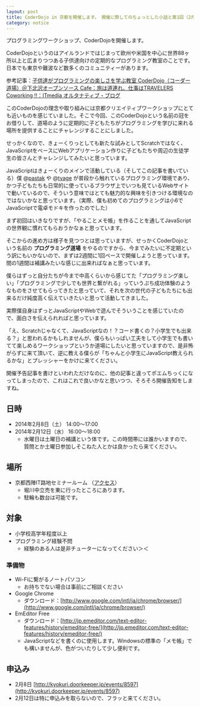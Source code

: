 ```yaml
---
layout: post
title: CoderDojo in 京都を開催します。 開催に際してのちょっとした小話と第1回（2月8日）の告知など
category: notice
---
```


プログラミングワークショップ、CoderDojoを開催します。

CoderDojoというのはアイルランドではじまって欧州や米国を中心に世界88ヶ所以上と広まりつつある子供達向けの定期的なプログラミング教室のことです。日本でも東京や難波など数多くのコミュニティーがあります。

参考記事：[子供達がプログラミングの楽しさを学ぶ教室 CoderDojo（コーダー道場）＠下北沢オープンソース Cafe：旅は道連れ、仕事はTRAVELERS Coworking !!：ITmedia オルタナティブ・ブログ](http://blogs.itmedia.co.jp/cmssol/2012/07/study4-coderdojo-tokyo.html)

このCoderDojoの理念や取り組みには京都クリエイティブワークショップにとても近いものを感じていました。そこで今回、このCoderDojoという名前の冠をお借りして、道場のように定期的に子どもたちがプログラミングを学びに来れる場所を提供することにチャレンジすることにしました。

せっかくなので、きょーくりっとしても新たな試みとしてScratchではなく、JavaScriptをベースにWebアプリケーション作りに子どもたちや周辺の生徒学生の皆さんとチャレンジしてみたいと思っています。

JavaScriptはきょーくりのメインで活動している（そしてこの記事を書いている）僕 @[pastak](http://twitter.com/pastak) や @[tyage](http://twitter.com/tyage) が普段から触れているプログラミング環境であり、かつ子どもたちも日常的に使っているブラウザ上でいつも見ているWebサイトで動いているので、そういう意味ではとても魅力的な興味を引きつける環境なのではないかなと思っています。（実際、僕も初めてのプログラミングは小6でJavaScriptで電卓モドキを作ったのでした）

まず初回はいきなりですが、「やることメモ帳」を作ることを通してJavaScriptの世界観に慣れてもらおうかなぁと思っています。

そこからの進め方は様子を見つつとは思っていますが、せっかくCoderDojoという名前の **プログラミング道場** をやるのですから、今までみたいに不定期という訳にもいかないので、まずは2週間に1回ペースで開催しようと思っています。間の1週間は補講みたいな感じに出来ればなぁと思っています。

僕らはずっと自分たちが今まで中高くらいから感じてた「プログラミング楽しい」「プログラミングで少しでも世界と繋がれる」っていうぷち成功体験のようなものをさせてもらってきたと思っていて、それを次の世代の子どもたちにも出来るだけ純度高く伝えていきたいと思って活動してきました。

実際僕自身はずっとJavaScriptやWebで遊んでそういうことを感じていたので、面白さを伝えられればと思っています。

「え、Scratchじゃなくて、JavaScriptなの！？コード書くの？小学生でも出来る？」と思われるかもしれませんが、僕らもいっぱい工夫をして小学生でも書いてて楽しめるワークショップというか道場にしたいと思っていますので、是非怖がらずに来て頂いて、逆に教える僕らが「ちゃんと小学生にJavaScript教えられるかな」とプレッシャーをかけに来てください。

開催予告記事を書けといわれただけなのに、他の記事と違ってポエムちっくになってしまったので、これはこれで良いかなと思いつつ、そろそろ開催告知をしますね。

## 日時

- 2014年2月8日（土） 14:00〜17:00
- 2014年2月12日（水） 16:00〜18:00
    - 水曜日は土曜日の補講という体です。この時間帯には誰かいますので、質問とか土曜日参加しそこねた人とかは良かったら来てください。

## 場所

- 京都西陣IT路地セミナールーム （[アクセス](http://it-rouji.net/access/index.html)）
    - 堀川中立売を東に行ったところにあります。
    - 駐輪も数台は可能です。

## 対象

- 小学校高学年程度以上
- プログラミング経験不問
    - 経験のある人は是非チューターになってください＞＜

### 準備物

- Wi-Fiに繋がるノートパソコン
    - お持ちでない場合は事前にご相談ください
- Google Chrome
    - ダウンロード：[http://www.google.com/intl/ja/chrome/browser/](http://www.google.com/intl/ja/chrome/browser/)
- EmEditor Free
    - ダウンロード：[http://jp.emeditor.com/text-editor-features/history/emeditor-free/](http://jp.emeditor.com/text-editor-features/history/emeditor-free/)
    - JavaScriptなどを書くのに使用します。Windowsの標準の「メモ帳」でも構いませんが、色がついたりして少し便利です。

## 申込み

- 2月8日 [http://kyokuri.doorkeeper.jp/events/8597](http://kyokuri.doorkeeper.jp/events/8597)
- 2月12日は特に申込みを取らないので、フラッと来てください。

